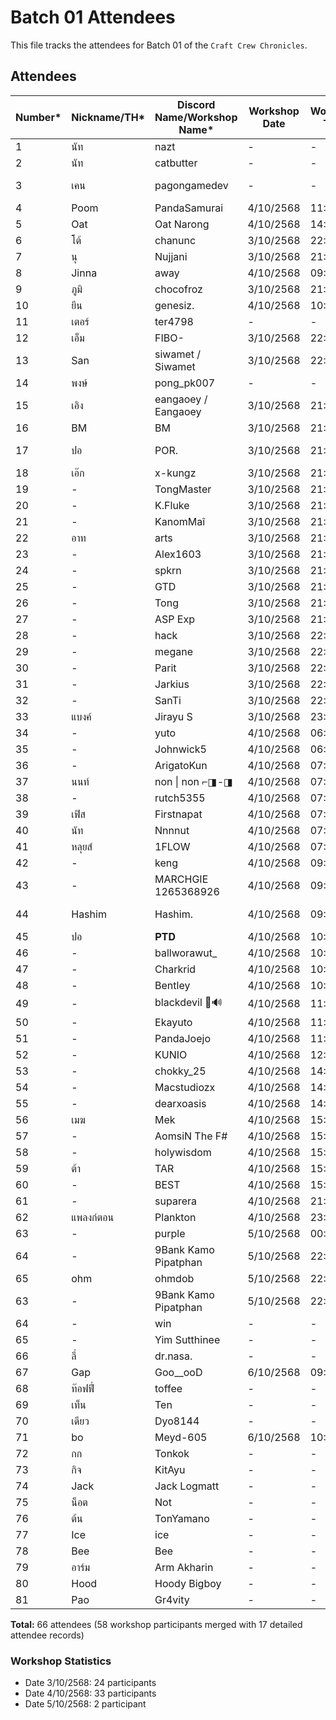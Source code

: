 # Batch 01 Attendees

This file tracks the attendees for Batch 01 of the `Craft Crew Chronicles`.

## Attendees

| Number* | Nickname/TH* | Discord Name/Workshop Name* | Workshop Date | Workshop Time | Extra Field (FB) (optional) | GitHub Account |
|---------|--------------|----------------------------|---------------|---------------|---------|----------------|
| 1       | นัท          | nazt          | -    | -    | Nat Weerawan    |   nazt             |
| 2       | นัท          | catbutter          | -    | -    | -    |   nazt             |
| 3       | เคน         | pagongamedev  | -    | -    | Pagon Suriyatheewasathitgoon     | pagongamedev               |
| 4       | Poom         | PandaSamurai  | 4/10/2568    | 11:14    | -    | SupavitW       |
| 5       | Oat         | Oat Narong  | 4/10/2568    | 14:53    | Oad N. Kanthanu    | Narong-Kanthanu      |
| 6       | โต้           | chanunc       | 3/10/2568    | 22:55    | Chanun Chirattikanon | chanunc |
| 7      |  นุ           | Nujjani       | 3/10/2568    | 21:20    | Nu Panuwat |  nginnu |
| 8      |  Jinna           | away       | 4/10/2568    | 09:50    | - |  jinna-thong |
| 9      |  ภูมิ           | chocofroz       | 3/10/2568    | 21:13    | Eyes LoveYou |  frozeny |
| 10      |  ยีน           | genesiz.       | 4/10/2568    | 10:00    | Wayu Bangkamed |  gene20898 |
| 11      |  เตอร์           | ter4798       | -    | -    | Tutor Chutinathorakul  |  Ter4798 |
| 12      |  เอ็ม           | FIBO-       | 3/10/2568    | 22:57    | Suttipong Samaksaman |  mangsriso |
| 13      |  San          | siwamet / Siwamet    | 3/10/2568    | 22:01    | San Siwamet |  traderza |
| 14      |  พงษ์          | pong_pk007    | -    | -    | Pongsathon Somjai |  pong-pk007 |
| 15      |  เอิง        | eangaoey / Eangaoey   | 3/10/2568    | 21:16    | Pusacha Thitivorn |  eangaoey |
| 16      |  BM          | BM    | 3/10/2568    | 21:25    | Yutakit Bm |  Yutthakit |
| 17      |  ปอ          | POR.    | 3/10/2568    | 21:09    | Yuttasak Chatpatchanon    | ROYALCLUB-CM     |
| 18      |  เอ๊ก          | x-kungz    | 3/10/2568    | 21:14    | Wiruj Suwanpramote    | XtheWiz     |
| 19      |  -          | TongMaster    | 3/10/2568    | 21:15    | -    |  -     |
| 20      |  -          | K.Fluke    | 3/10/2568    | 21:15    | -    |  -     |
| 21      |  -          | KanomMaî    | 3/10/2568    | 21:15    | -    |  -     |
| 22      |  อาท          | arts    | 3/10/2568    | 21:17    | Supawat Sornwai    |  cantart     |
| 23      |  -          | Alex1603    | 3/10/2568    | 21:19    | -    |  -     |
| 24      |  -          | spkrn    | 3/10/2568    | 21:19    | -    |  -     |
| 25      |  -          | GTD    | 3/10/2568    | 21:23    | -    |  -     |
| 26      |  -          | Tong    | 3/10/2568    | 21:28    | -    |  -     |
| 27      |  -          | ASP Exp    | 3/10/2568    | 21:59    | -    |  -     |
| 28      |  -          | hack    | 3/10/2568    | 22:07    | -    |  -     |
| 29      |  -          | megane    | 3/10/2568    | 22:12    | -    |  -     |
| 30      |  -          | Parit    | 3/10/2568    | 22:13    | -    |  -     |
| 31      |  -          | Jarkius    | 3/10/2568    | 22:16    | -    |  -     |
| 32      |  -          | SanTi    | 3/10/2568    | 22:48    | -    |  -     |
| 33      |  แบงค์          | Jirayu S    | 3/10/2568    | 23:22    | -    |  Jirayu Saengwannakool     |
| 34      |  -          | yuto    | 4/10/2568    | 06:28    | -    |  -     |
| 35      |  -          | Johnwick5    | 4/10/2568    | 06:45    | -    |  -     |
| 36      |  -          | ArigatoKun    | 4/10/2568    | 07:00    | -    |  -     |
| 37      |  นนท์          | non \| non ⌐◨-◨    | 4/10/2568    | 07:11    | Nonthasak Laoluerat |  mojisejr     |
| 38      |  -          | rutch5355    | 4/10/2568    | 07:12    | -    |  -     |
| 39      |  เฟิส          | Firstnapat    | 4/10/2568    | 07:12    | Napatsakorn Pianchana    |  firstnapat     |
| 40      |  นัท          | Nnnnut    | 4/10/2568    | 07:12    | Kamonwat Ratchakot    |  nuttooo     |
| 41      |  หลุยส์          | 1FLOW    | 4/10/2568    | 07:13    | Tacha Kongkakate    |  tacha-hash     |
| 42      |  -          | keng    | 4/10/2568    | 09:43    | -    |  -     |
| 43      |  -          | MARCHGIE 1265368926    | 4/10/2568    | 09:44    | -    |  -     |
| 44      | Hashim          | Hashim.    | 4/10/2568    | 09:48    | Hashim Ruengsupapichat    |  hashim     |
| 45      |  ปอ          | 𝐏𝐓𝐃    | 4/10/2568    | 10:23    | -    |  porjinwoo     |
| 46      |  -          | ballworawut_    | 4/10/2568    | 10:28    | -    |  -     |
| 47      |  -          | Charkrid    | 4/10/2568    | 10:29    | -    |  -     |
| 48      |  -          | Bentley    | 4/10/2568    | 10:41    | -    |  -     |
| 49      |  -          | blackdevil 🦇🔊    | 4/10/2568    | 11:31    | -    |  -     |
| 50      |  -          | Ekayuto    | 4/10/2568    | 11:42    | -    |  -     |
| 51      |  -          | PandaJoejo    | 4/10/2568    | 11:42    | -    |  -     |
| 52      |  -          | KUNIO    | 4/10/2568    | 12:48    | -    |  -     |
| 53      |  -          | chokky_25    | 4/10/2568    | 14:04    | -    |  -     |
| 54      |  -          | Macstudiozx    | 4/10/2568    | 14:05    | -    |  -     |
| 55      |  -          | dearxoasis    | 4/10/2568    | 14:09    | -    |  -     |
| 56      |  เมฆ          | Mek    | 4/10/2568    | 15:00    | Suthawee Weraphong    |  SuthaweeWeraphongCode     |
| 57      |  -          | AomsiN The F#    | 4/10/2568    | 15:09    | -    |  -     |
| 58      |  -          | holywisdom    | 4/10/2568    | 15:17    | -    |  -     |
| 59      |  ต้า         | TAR    | 4/10/2568    | 15:34    | -    |  -     |
| 60      |  -          | BEST    | 4/10/2568    | 15:54    |Eakbordin Fueangkaew    |whatthebest     |
| 61      |  -          | suparera    | 4/10/2568    | 21:25    | -    |  -     |
| 62      |  แพลงก์ตอน         | Plankton    | 4/10/2568    | 23:45    | -    |  Thirasak1150    |
| 63      |  -          | purple    | 5/10/2568    | 00:57    | -    |  -     |
| 64      |  -          | 9Bank Kamo Pipatphan    | 5/10/2568    | 22:20    | -    |  -     |
| 65      |  ohm          | ohmdob   | 5/10/2568    | 22:27    | ohmdob   |  ohmdob     |
| 63      |  -          | 9Bank Kamo Pipatphan    | 5/10/2568    | 22:20    | -    |  -     |
| 64      |  -          | win    | -    | -    | Sittiporn Kawee    |  stpwin     |
| 65      |  -          | Yim Sutthinee    | -    | -    | Yim Sutthinee    |  Yim Sutthinee     |
| 66      |  ลี่          | dr.nasa.    | -    | -    | Roongroj Phetkheaw    | DoctorNasa      |
| 67      |  Gap          | Goo__ooD    | 6/10/2568    | 09:20    |Komkat Meuansechai    |x10geeky     |
| 68      |  ท๊อฟฟี่          | toffee    | -    | -    | -    |  -     |
| 69      |  เท็น        |  Ten    |  -    |  -    |  Tanawat Palaboon |  ten852456  |
| 70      | เดียว        | Dyo8144 | -     |   -   |   -                |  SuttirakS |    
| 71      | bo          | Meyd-605 | 6/10/2568| 10:47 | sujit manitayakul | Meyd-605 |
| 72      |  กก        |  Tonkok    |  -    |  -    |  napat sarapat |  sarapat-tonkok  |
| 73     |  กิจ        |  KitAyu    |  -    |  -    |  supakit anupong |  kingits  |
| 74     |  Jack        |  Jack Logmatt |  -    |  -    |  Jack Logmatt |  smilexth  |
| 75     |  น็อต        |  Not |  -    |  -    |  Nuttawut Putta |  notza001  |
| 76     |  ต้น        |  TonYamano |  -    |  -    |  - |  tonyamano24  |
| 77     |  Ice        |  ice |  -    |  -    |  iceatis |  atiswetosot  |
| 78     |  Bee        | Bee  |  -    |  -    |  xi.ya.xay.kha |  haocomm  |
| 79     |  อาร์ม        |  Arm Akharin |  -    |  -    |  Akharin Sukcharoen |  armakharin  |
| 80     |  Hood        |  Hoody Bigboy |  -    |  -    |  Prawit Pimmasarn |  HoodyBoss  |
| 81     |  Pao        |  Gr4vity |  -    |  -    |  - |  Gr4vity4  |


**Total:** 66 attendees (58 workshop participants merged with 17 detailed attendee records)

### Workshop Statistics
- Date 3/10/2568: 24 participants
- Date 4/10/2568: 33 participants
- Date 5/10/2568: 2 participant
